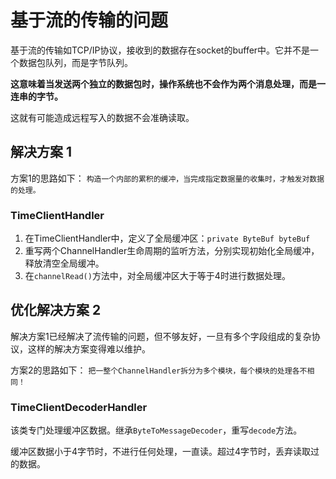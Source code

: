 # 基于流的传输的问题

基于流的传输如TCP/IP协议，接收到的数据存在socket的buffer中。它并不是一个数据包队列，而是字节队列。

**这意味着当发送两个独立的数据包时，操作系统也不会作为两个消息处理，而是一连串的字节。**

这就有可能造成远程写入的数据不会准确读取。

## 解决方案 1

方案1的思路如下：
    `构造一个内部的累积的缓冲，当完成指定数据量的收集时，才触发对数据的处理。`

### TimeClientHandler

1. 在TimeClientHandler中，定义了全局缓冲区：`private ByteBuf byteBuf`
2. 重写两个ChannelHandler生命周期的监听方法，分别实现初始化全局缓冲，释放清空全局缓冲。
3. 在`channelRead()`方法中，对全局缓冲区大于等于4时进行数据处理。

## 优化解决方案 2

解决方案1已经解决了流传输的问题，但不够友好，一旦有多个字段组成的复杂协议，这样的解决方案变得难以维护。

 方案2的思路如下：
    `把一整个ChannelHandler拆分为多个模块，每个模块的处理各不相同！`
 
### TimeClientDecoderHandler

该类专门处理缓冲区数据。继承`ByteToMessageDecoder`，重写`decode`方法。

缓冲区数据小于4字节时，不进行任何处理，一直读。超过4字节时，丢弃读取过的数据。